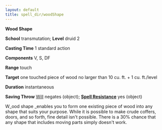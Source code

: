 ```yaml
---
layout: default
title: spell_dir/woodShape
---
```

 **Wood Shape**

**School** transmutation; **Level** druid 2

**Casting Time** 1 standard action

**Components** V, S, DF

**Range** touch

**Target** one touched piece of wood no larger than 10 cu. ft. + 1 cu. ft./level

**Duration** instantaneous

**Saving Throw** [Will](../combat#_will) negates (object); **[Spell Resistance](../glossary#_spell-resistance)** yes (object)

W_ood shape _enables you to form one existing piece of wood into any shape that suits your purpose. While it is possible to make crude coffers, doors, and so forth, fine detail isn't possible. There is a 30% chance that any shape that includes moving parts simply doesn't work.

